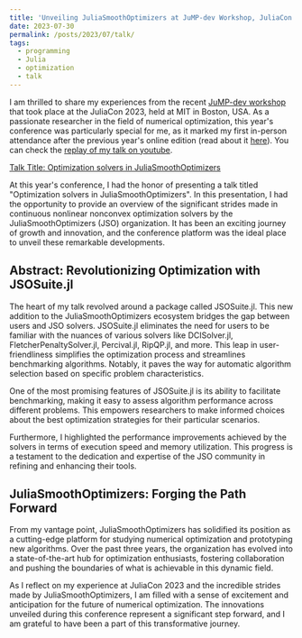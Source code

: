 ```yaml
---
title: 'Unveiling JuliaSmoothOptimizers at JuMP-dev Workshop, JuliaCon 2023'
date: 2023-07-30
permalink: /posts/2023/07/talk/
tags:
  - programming
  - Julia
  - optimization
  - talk
---
```


I am thrilled to share my experiences from the recent [JuMP-dev workshop](https://jump.dev/meetings/jumpdev2023/) that took place at the JuliaCon 2023, held at MIT in Boston, USA.
As a passionate researcher in the field of numerical optimization, this year's conference was particularly special for me, as it marked my first in-person attendance after the previous year's online edition (read about it [here](https://tmigot.github.io/posts/2022/07/talk/)).
You can check the [replay of my talk on youtube](https://youtu.be/x52QlIb8E9Y?si=-TRB08B8qoFAvBxT).

[Talk Title: Optimization solvers in JuliaSmoothOptimizers](https://pretalx.com/juliacon2023/talk/HQSUYM/)

At this year's conference, I had the honor of presenting a talk titled "Optimization solvers in JuliaSmoothOptimizers".
In this presentation, I had the opportunity to provide an overview of the significant strides made in continuous nonlinear nonconvex optimization solvers by the JuliaSmoothOptimizers (JSO) organization.
It has been an exciting journey of growth and innovation, and the conference platform was the ideal place to unveil these remarkable developments.

## Abstract: Revolutionizing Optimization with JSOSuite.jl

The heart of my talk revolved around a package called JSOSuite.jl.
This new addition to the JuliaSmoothOptimizers ecosystem bridges the gap between users and JSO solvers.
JSOSuite.jl eliminates the need for users to be familiar with the nuances of various solvers like DCISolver.jl, FletcherPenaltySolver.jl, Percival.jl, RipQP.jl, and more. This leap in user-friendliness simplifies the optimization process and streamlines benchmarking algorithms. Notably, it paves the way for automatic algorithm selection based on specific problem characteristics.

One of the most promising features of JSOSuite.jl is its ability to facilitate benchmarking, making it easy to assess algorithm performance across different problems.
This empowers researchers to make informed choices about the best optimization strategies for their particular scenarios.

Furthermore, I highlighted the performance improvements achieved by the solvers in terms of execution speed and memory utilization. This progress is a testament to the dedication and expertise of the JSO community in refining and enhancing their tools.

## JuliaSmoothOptimizers: Forging the Path Forward

From my vantage point, JuliaSmoothOptimizers has solidified its position as a cutting-edge platform for studying numerical optimization and prototyping new algorithms. Over the past three years, the organization has evolved into a state-of-the-art hub for optimization enthusiasts, fostering collaboration and pushing the boundaries of what is achievable in this dynamic field.

As I reflect on my experience at JuliaCon 2023 and the incredible strides made by JuliaSmoothOptimizers, I am filled with a sense of excitement and anticipation for the future of numerical optimization. The innovations unveiled during this conference represent a significant step forward, and I am grateful to have been a part of this transformative journey.
